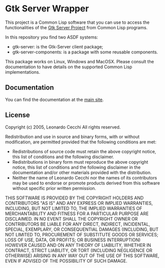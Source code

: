 Gtk Server Wrapper
==================

This project is a Common Lisp software that you can use to access the
functionalities of the
[Gtk Server Project](http://www.gtk-server.org/) from Common Lisp programs.

In this repository you find two ASDF systems:

* gtk-server: is the Gtk-Server client package;
* gtk-server-components: is a package with some reusable components.

This package works on Linux, Windows and MacOSX. Please consult the
documentation to have details on the supported Common Lisp
implementations.

Documentation
-------------

You can find the documentation at the [main site](http://leonardoce.interfree.it/gtkserver/index.html).

License
-------

Copyright (c) 2005, Leonardo Cecchi All rights reserved.

Redistribution and use in source and binary forms, with or without
modification, are permitted provided that the following conditions are
met:

* Redistributions of source code must retain the above copyright
    notice, this list of conditions and the following disclaimer.
* Redistributions in binary form must reproduce the above copyright
      notice, this list of conditions and the following disclaimer in
      the documentation and/or other materials provided with the
      distribution.
* Neither the name of Leonardo Cecchi nor the names of its
      contributors may be used to endorse or promote products derived
      from this software without specific prior written permission.

THIS SOFTWARE IS PROVIDED BY THE COPYRIGHT HOLDERS AND CONTRIBUTORS
"AS IS" AND ANY EXPRESS OR IMPLIED WARRANTIES, INCLUDING, BUT NOT
LIMITED TO, THE IMPLIED WARRANTIES OF MERCHANTABILITY AND FITNESS FOR
A PARTICULAR PURPOSE ARE DISCLAIMED. IN NO EVENT SHALL THE COPYRIGHT
OWNER OR CONTRIBUTORS BE LIABLE FOR ANY DIRECT, INDIRECT, INCIDENTAL,
SPECIAL, EXEMPLARY, OR CONSEQUENTIAL DAMAGES (INCLUDING, BUT NOT
LIMITED TO, PROCUREMENT OF SUBSTITUTE GOODS OR SERVICES; LOSS OF USE,
DATA, OR PROFITS; OR BUSINESS INTERRUPTION) HOWEVER CAUSED AND ON ANY
THEORY OF LIABILITY, WHETHER IN CONTRACT, STRICT LIABILITY, OR TORT
(INCLUDING NEGLIGENCE OR OTHERWISE) ARISING IN ANY WAY OUT OF THE USE
OF THIS SOFTWARE, EVEN IF ADVISED OF THE POSSIBILITY OF SUCH DAMAGE.
